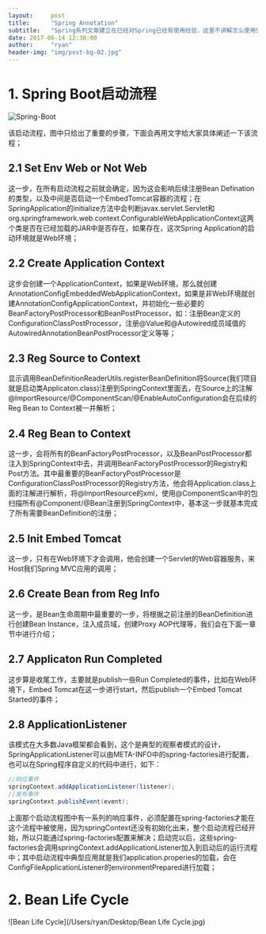 ```yaml
---
layout:     post
title:      "Spring Annotation"
subtitle:   "Spring系列文章建立在已经对Spring已经有使用经验，这里不讲解怎么使用Spring这些组件，该篇主要讲解Spring Boot的启动过程；"
date: 2017-06-14 12:30:00
author:     "ryan"
header-img: "img/post-bg-02.jpg"
---
```


# 1. Spring Boot启动流程

![Spring-Boot](/Users/ryan/Desktop/Spring-Boot.jpg)

该启动流程，图中只给出了重要的步骤，下面会再用文字给大家具体阐述一下该流程；

## 2.1 Set Env Web or Not Web

这一步，在所有启动流程之前就会确定，因为这会影响后续注册Bean Defination的类型，以及中间是否启动一个EmbedTomcat容器的流程；在SpringApplication的initialize方法中会判断javax.servlet.Servlet和org.springframework.web.context.ConfigurableWebApplicationContext这两个类是否在已经加载的JAR中是否存在，如果存在，这次Spring Application的启动环境就是Web环境；



## 2.2 Create Application Context

这步会创建一个ApplicationContext，如果是Web环境，那么就创建AnnotationConfigEmbeddedWebApplicationContext，如果是非Web环境就创建AnnotationConfigApplicationContext，并初始化一些必要的BeanFactoryPostProcessor和BeanPostProcessor，如：注册Bean定义的ConfigurationClassPostProcessor，注册@Value和@Autowired成员域值的AutowiredAnnotationBeanPostProcessor定义等等；



## 2.3 Reg Source to Context

显示调用BeanDefinitionReaderUtils.registerBeanDefinition将Source(我们项目就是启动类Applicaton.class)注册到SpringContext里面去，在Source上的注解@ImportResource/@ComponentScan/@EnableAutoConfiguration会在后续的Reg Bean to Context被一并解析；



## 2.4 Reg Bean to Context

这一步，会将所有的BeanFactoryPostProcessor，以及BeanPostProcessor都注入到SpringContext中去，并调用BeanFactoryPostProcessor的Registry和Post方法。其中最重要的BeanFactoryPostProcessor是ConfigurationClassPostProcessor的Registry方法，他会将Application.class上面的注解进行解析，将@ImportResource的xml，使用@ComponentScan中的包扫描所有@Component/@Bean注册到SpringContext中，基本这一步就基本完成了所有需要BeanDefinition的注册；



## 2.5 Init Embed Tomcat

这一步，只有在Web环境下才会调用，他会创建一个Servlet的Web容器服务，来Host我们Spring MVC应用的调用；



## 2.6 Create Bean from Reg Info

这一步，是Bean生命周期中最重要的一步，将根据之前注册的BeanDefinition进行创建Bean Instance，注入成员域，创建Proxy AOP代理等，我们会在下面一章节中进行介绍；



## 2.7 Applicaton Run Completed

这步算是收尾工作，主要就是publish一些Run Completed的事件，比如在Web环境下，Embed Tomcat在这一步进行start，然后publish一个Embed Tomcat Started的事件；

## 2.8 ApplicationListener

该模式在大多数Java框架都会看到，这个是典型的观察者模式的设计，SpringApplicationListener可以由META-INFO中的spring-factories进行配置，也可以在Spring程序自定义的代码中进行，如下：

```java
//响应事件
springContext.addApplicationListener(listener);
//发布事件
springContext.publishEvent(event);
```

上面那个启动流程图中有一系列的响应事件，必须配置在spring-factories才能在这个流程中被使用，因为springContext还没有初始化出来，整个启动流程已经开始，所以只能通过spring-factories配置来解决；启动完以后，这些spring-factories会调用springContext.addApplicationListener加入到启动后的运行流程中；其中启动流程中典型应用就是我们application.properies的加载，会在ConfigFileApplicationListener的environmentPrepared进行加载；



# 2. Bean Life Cycle

![Bean Life Cycle](/Users/ryan/Desktop/Bean Life Cycle.jpg)
